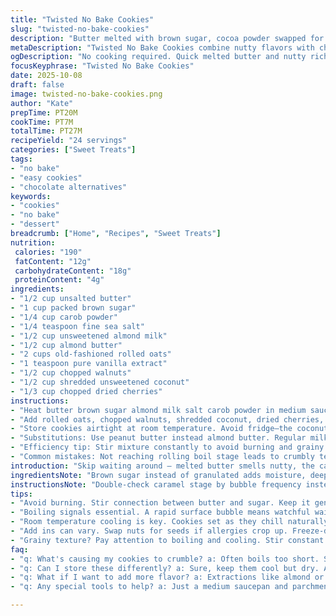 ```yaml
---
title: "Twisted No Bake Cookies"
slug: "twisted-no-bake-cookies"
description: "Butter melted with brown sugar, cocoa powder swapped for carob powder. Milk replaced with almond milk. Sea salt bumps flavor, peanut butter swapped for almond butter. Rolled oats, shredded coconut, chopped walnuts swapped pecans, plus chopped dried cherries for zing. Heat till boiling bubbles roar, simmer gently, then mix quickly. Drop onto parchment; cookies harden fast. Textures mix chewy oats, crunchy nuts, tart cherry bursts. A reliable no-cook sweet hit. Watch for bubbling stage cues to avoid grainy sugar. Stores airtight solid for days."
metaDescription: "Twisted No Bake Cookies combine nutty flavors with chewy oats, tart cherries, all without turning on the oven; a go-to sweet treat."
ogDescription: "No cooking required. Quick melted butter and nutty richness create chewy Twisted No Bake Cookies with cherry surprises."
focusKeyphrase: "Twisted No Bake Cookies"
date: 2025-10-08
draft: false
image: twisted-no-bake-cookies.png
author: "Kate"
prepTime: PT20M
cookTime: PT7M
totalTime: PT27M
recipeYield: "24 servings"
categories: ["Sweet Treats"]
tags:
- "no bake"
- "easy cookies"
- "chocolate alternatives"
keywords:
- "cookies"
- "no bake"
- "dessert"
breadcrumb: ["Home", "Recipes", "Sweet Treats"]
nutrition: 
 calories: "190"
 fatContent: "12g"
 carbohydrateContent: "18g"
 proteinContent: "4g"
ingredients:
- "1/2 cup unsalted butter"
- "1 cup packed brown sugar"
- "1/4 cup carob powder"
- "1/4 teaspoon fine sea salt"
- "1/2 cup unsweetened almond milk"
- "1/2 cup almond butter"
- "2 cups old-fashioned rolled oats"
- "1 teaspoon pure vanilla extract"
- "1/2 cup chopped walnuts"
- "1/2 cup shredded unsweetened coconut"
- "1/3 cup chopped dried cherries"
instructions:
- "Heat butter brown sugar almond milk salt carob powder in medium saucepan over medium heat. Stir constantly to prevent scorching. Butter melts, sugar dissolves, mixture darkens, smell rich nutty chocolate aroma. Once surface bubbles start popping rapidly, listen—the rapid boil stage. Lower heat, keep gentle boil for 3 minutes max. Too long leads to gritty sugar, too short—cookies fall apart. Remove from heat; immediate addition of almond butter essential for creaminess and binding. Stir until almond butter fully melted and mixture smooth."
- "Add rolled oats, chopped walnuts, shredded coconut, dried cherries, and vanilla extract. Stir vigorously. Mixed ingredients clump thickly with sticky texture. Be swift; working while warm. Using heaping teaspoon, drop spoonfuls onto parchment paper in even spacing. The mixture should begin to firm almost immediately as it cools down. Allow cookies to set at room temperature—no fridge rush needed. Once hardened, cookies hold shape but bite into chewy oats, crunchy nuts, with sweet-tart cherry bursts cutting richness."
- "Store cookies airtight at room temperature. Avoid fridge—the coconut tends to dry out. If mixture grainy or crumbly—your boil stage was off. Practice listening to bubble sounds—the telltale signal for sugar cook doneness. Switched carob for cocoa powder cuts bitterness, almond butter adds delicate flavor twist. Cherries introduce unexpected fruity note—don’t skip."
- "Substitutions: Use peanut butter instead almond butter. Regular milk instead almond milk. Walnuts replaced with pecans or even roasted sunflower seeds for crunchy contrast. If coconut avoided, shredded freeze-dried apple works for chew. Mix-ins are flexible, but balance wet to dry critical, or cookies crumble."
- "Efficiency tip: Stir mixture constantly to avoid burning and grainy finish. Drop all spoonfuls first; then level off excess on spoon with thumb for even shapes. Wax or parchment paper essential to prevent sticking; no grease needed. Clean saucepan right after use to prevent hardened sugar scrap buildup."
- "Common mistakes: Not reaching rolling boil stage leads to crumbly texture. Adding oats too early before removing from heat softens oats. Adding vanilla too early reduces aroma potency, better last moment. Too much stirring post-add oats breaks up texture, work fast but gentle to retain cluster integrity."
introduction: "Skip waiting around — melted butter smells nutty, the carob powder thickens the pot dark and rich, sugar bubbling like a mini pot of lava. Almond milk’s smoothness anchors the mix. Toss in almond butter for creamy binding before oats and nuts dive in. Cherry shards hide surprises. Drop spoonfuls carefully—the mixture’s thick but still pliable, sets fast. No ovens needed. Don’t rush or the sugar grain will kill the texture, listen to bubbling intensity instead. Parchment shields sticky trays; cookies emerge chewy, nutty, tart. Trust your senses more than the clock here."
ingredientsNote: "Brown sugar instead of granulated adds moisture, deeper caramel notes. Carob powder replaces cocoa for softer bitterness and allergy-friendly choice. Almond milk lightens fat content without skimping creaminess. Almond butter gives silkier, slightly sweet nut flavor; swap back to peanut butter if richer works for you. Rolled oats bring chew, not quick oats—they turn mushy fast. Walnuts provide crunch; pecans or sunflower seeds for texture contrasts keep things interesting. Coconut adds chew and tropical strength—freeze-dried apple chunks if coconut's off-limits. Dried cherries swap pecans’ fruit note, balancing richness. Always measure sugar properly to avoid crystallization. Don’t substitute instant oats or steel-cut unless pre-soaked—the texture ruins fast."
instructionsNote: "Double-check caramel stage by bubble frequency instead of timing strictly. Sugar should dissolve fully into butter and milk before boil; stir continuously to prevent scorching. Boil intensely but not aggressively; a gentle rapid boil for 3 minutes maximizes binding without grain. Remove heat immediately to preserve smoothness, don't linger. Stir in nut butter promptly to stop cooking and add body. Add oats and mix-ins fast but don’t overmix — preserves chew and nut bits. Drop on parchment while warm, edges start setting right away. Avoid pressing down on drops or they'll flatten too much. Let set 20-25 minutes at room temp. Store airtight to keep moisture balance—cool, dry spots avoid cookie sogginess. Clean pot right after; hardened sugar scraps ruin next batch. If texture a bit crumbly, more boil time or stirring constant needed next time. Aim and listen for bubbling change—it's your best guide."
tips:
- "Avoid burning. Stir connection between butter and sugar. Keep it gentle. Overwhelming heat creates grainy sugar. Listen carefully to bubbling rhythm."
- "Boiling signals essential. A rapid surface bubble means watchful waiting. Cut heat around 3 minutes. Too long throws off texture. Measure well."
- "Room temperature cooling is key. Cookies set as they chill naturally. Don’t rush into the fridge. Keep them moist under an airtight cover."
- "Add ins can vary. Swap nuts for seeds if allergies crop up. Freeze-dried fruit is a twist. Always prioritize wet to dry balance."
- "Grainy texture? Pay attention to boiling and cooling. Stir constant when incorporating oats but don’t overdo it; want clusters, not mush."
faq:
- "q: What's causing my cookies to crumble? a: Often boils too short. Sugar needs time. If texture mushy, adjust stirring too. Test your boil."
- "q: Can I store these differently? a: Sure, keep them cool but dry. Airtight containers are best. Sometimes, parchment helps prevent drying out."
- "q: What if I want to add more flavor? a: Extractions like almond or vanilla work. Be careful with liquid ratios, balance wet and dry."
- "q: Any special tools to help? a: Just a medium saucepan and parchment paper. No airy fancy tools needed. Clean immediately or stickiness happens."

---
```

